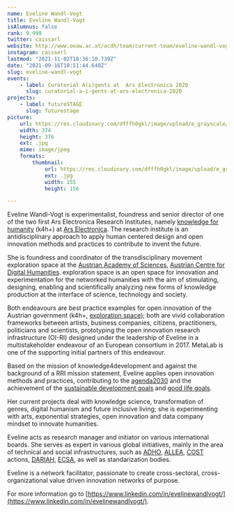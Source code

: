 ```yaml
---
name: Eveline Wandl-Vogt
title: Eveline Wandl-Vogt
isAlumnus: false
rank: 9.999
twitter: caissarl
website: http://www.oeaw.ac.at/acdh/team/current-team/eveline-wandl-vogt/
instagram: caisserl
lastmod: "2021-11-02T18:36:10.739Z"
date: "2021-09-16T10:51:44.648Z"
slug: eveline-wandl-vogt
events:
    - label: Curatorial A(i)gents at  Ars Electronica 2020
      slug: curatorial-a-i-gents-at-ars-electronica-2020
projects:
    - label: futureSTAGE
      slug: futurestage
picture:
    url: https://res.cloudinary.com/dfffh0gkl/image/upload/e_grayscale/v1629122115/eveline_2d3eddbe9e.jpg
    width: 374
    height: 376
    ext: .jpg
    mime: image/jpeg
    formats:
        thumbnail:
            url: https://res.cloudinary.com/dfffh0gkl/image/upload/e_grayscale/v1629122115/thumbnail_eveline_2d3eddbe9e.jpg
            ext: .jpg
            width: 155
            height: 156

---
```

Eveline Wandl-Vogt is experimentalist, foundress and senior director of one of the two first Ars Electronica Research Institutes, namely [knowledge for humanity](https://ars.electronica.art/futurelab/initiative/ars-electronica-research-institute-for-knowledge-for-humanity/) (k4h+) at [Ars Electronica](https://ars.electronica.art/news/). The research institute is an antidisciplinary approach to apply human centered design and open innovation methods and practices to contribute to invent the future.

She is foundress and coordinator of the transdisciplinary movement exploration space at the [Austrian Academy of Sciences](https://www.oeaw.ac.at/), [Austrian Centre for Digital Humanities](https://www.oeaw.ac.at/acdh/acdh-home/). exploration space is an open space for innovation and experimentation for the networked humanities with the aim of stimulating, designing, enabling and scientifically analyzing new forms of knowledge production at the interface of science, technology and society. 

Both endeavours are best practice examples for open innovation of the Austrian government (k4h+, [exploration space](http://openinnovation.gv.at/portfolio/oeaw-exploration-space/)); both are vivid collaboration frameworks between artists, business companies, citizens, practitioners, politicians and scientists, prototyping the open innovation research infrastructure (OI-RI) designed under the leadership of Eveline in a multistakeholder endeavour of an European consortium in 2017. MetaLab is one of the supporting initial partners of this endeavour.

Based on the mission of knowledge4development and against the background of a RRI mission statement, Eveline applies open innovation methods and practices, contributing to the [agenda2030](https://sustainabledevelopment.un.org/post2015/transformingourworld) and the achievement of the [sustainable development goals](https://sustainabledevelopment.un.org/?menu=1300) and [good life goals](https://www.goodlifegoals.org/).

Her current projects deal with knowledge science, transformation of genres, digital humanism and future inclusive living; she is experimenting with arts, exponential strategies, open innovation and data company mindset to innovate humanities.

Eveline acts as research manager and initiator on various international boards. She serves as expert in various global initiatives, mainly in the area of technical and social infrastructures, such as [ADHO](https://adho.org/), [ALLEA](https://www.allea.org/working-groups/overview/working-group-e-humanities/), [COST](https://www.cost.eu/) actions, [DARIAH](https://www.dariah.eu/), [ECSA](https://ecsa.citizen-science.net/), as well as standarization bodies.

Eveline is a network facilitator, passionate to create cross-sectoral, cross-organizational value driven innovation networks of purpose.

For more information go to [https://www.linkedin.com/in/evelinewandlvogt/](https://www.linkedin.com/in/evelinewandlvogt/).